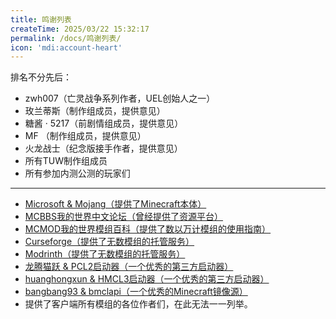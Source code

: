 ```yaml
---
title: 鸣谢列表
createTime: 2025/03/22 15:32:17
permalink: /docs/鸣谢列表/
icon: 'mdi:account-heart'
---
```


排名不分先后：

* zwh007（亡灵战争系列作者，UEL创始人之一）
* 玫兰蒂斯（制作组成员，提供意见）
* 糖酱 · 5217（前剧情组成员，提供意见）
* MF （制作组成员，提供意见）
* 火龙战士（纪念版接手作者，提供意见）
* 所有TUW制作组成员
* 所有参加内测公测的玩家们

---

* [Microsoft & Mojang（提供了Minecraft本体）](https://www.minecraft.net/zh-hans)
* [MCBBS我的世界中文论坛（曾经提供了资源平台）](https://www.mcbbs.net/)
* [MCMOD我的世界模组百科（提供了数以万计模组的使用指南）](https://www.mcmod.cn/)
* [Curseforge（提供了无数模组的托管服务）](https://www.curseforge.com/minecraft)
* [Modrinth（提供了无数模组的托管服务）](https://modrinth.com/)
* [龙腾猫跃 & PCL2启动器（一个优秀的第三方启动器）](https://afdian.net/a/LTCat)
* [huanghongxun & HMCL3启动器（一个优秀的第三方启动器）](https://afdian.net/a/huanghongxun)
* [bangbang93 & bmclapi（一个优秀的Minecraft镜像源）](https://afdian.net/a/bangbang93)
* 提供了客户端所有模组的各位作者们，在此无法一一列举。